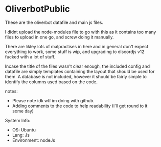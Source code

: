 # OliverbotPublic

These are the oliverbot datafile and main js files.

I didnt upload the node-modules file to go with this as it contains too many files to upload in one go, and screw doing it manually.

There are likley lots of malpractises in here and in general don't expect everything to work, some stuff is wip, and upgrading to discordjs v12 fucked with a lot of stuff.

Incase the title of the files wasn't clear enough, the included config and datafile are simply templates containing the layout that should be used for them. A database is not included, however it should be fairly simple to identify the columns used based on the code.

notes:
 - Please note idk wtf im doing with github.
 - Adding comments to the code to help readability (I'll get round to it some day)

System Info:
 - OS: Ubuntu
 - Lang: Js
 - Environment: nodeJs
